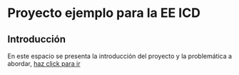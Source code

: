 # Proyecto ejemplo para la EE ICD
## Introducción
En este espacio se presenta la introducción del proyecto y la problemática a abordar, [haz click para ir]([https://www.python.org/downloads/](https://github.com/jlso1o/datascience/blob/main/proyectocd/introduccionproycd.md))
